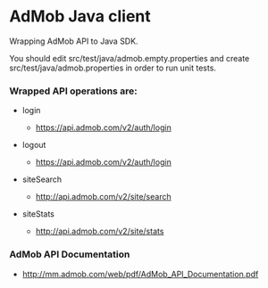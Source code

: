 AdMob Java client
=================

Wrapping AdMob API to Java SDK.

You should edit src/test/java/admob.empty.properties and create src/test/java/admob.properties in order to run unit tests.  

### Wrapped API operations are:

* login

  * https://api.admob.com/v2/auth/login

* logout

  * https://api.admob.com/v2/auth/login

* siteSearch

  * http://api.admob.com/v2/site/search

* siteStats

  * http://api.admob.com/v2/site/stats

### AdMob API Documentation

* http://mm.admob.com/web/pdf/AdMob_API_Documentation.pdf

